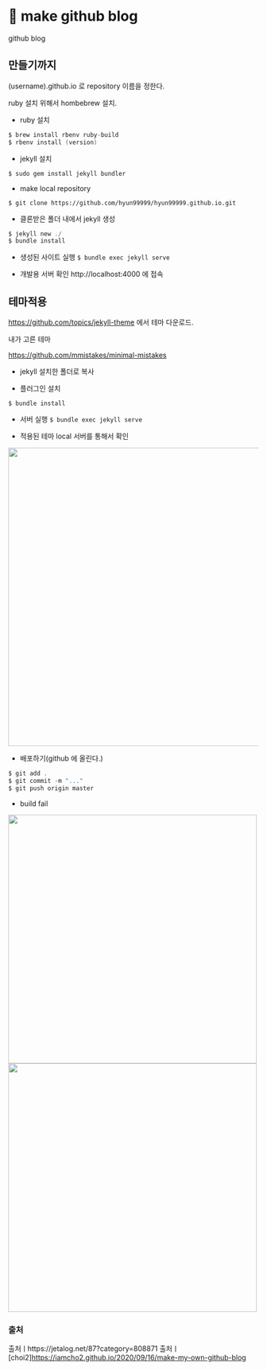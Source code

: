 # 🦕 make github blog
github blog



## 만들기까지

(username).github.io 로 repository 이름을 정한다.

ruby 설치 위해서 hombebrew 설치.

- ruby 설치

```swift
$ brew install rbenv ruby-build
$ rbenv install (version)
```

- jekyll 설치

`$ sudo gem install jekyll bundler` 

- make local repository

`$ git clone https://github.com/hyun99999/hyun99999.github.io.git`

- 클론받은 폴더 내에서 jekyll 생성

```swift
$ jekyll new ./
$ bundle install
```
- 생성된 사이트 실행
`$ bundle exec jekyll serve`

- 개발용 서버 확인
http://localhost:4000 에 접속

## 테마적용
https://github.com/topics/jekyll-theme 에서 테마 다운로드.

내가 고른 테마

https://github.com/mmistakes/minimal-mistakes

- jekyll 설치한 폴더로 복사

- 플러그인 설치

`$ bundle install`

- 서버 실행
`$ bundle exec jekyll serve`

- 적용된 테마 local 서버를 통해서 확인
<img src ="https://user-images.githubusercontent.com/69136340/112668639-17cba400-8ea2-11eb-98e7-a325eaad4930.png" width="600">

- 배포하기(github 에 올린다.)
```swift
$ git add .
$ git commit -m "..."
$ git push origin master
```

- build fail
<p>
<img src="https://user-images.githubusercontent.com/69136340/112755848-8123f200-901d-11eb-9744-d2f229c24605.png" width="500">
<img src="https://user-images.githubusercontent.com/69136340/112755873-9731b280-901d-11eb-8fdc-ade4a84798bb.png" width="500">
</p>

### 출처
출처ㅣhttps://jetalog.net/87?category=808871
출처ㅣ[choi2]https://iamcho2.github.io/2020/09/16/make-my-own-github-blog
